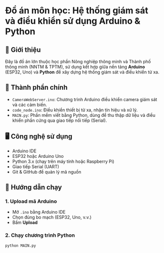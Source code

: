 # Đồ án môn học: Hệ thống giám sát và điều khiển sử dụng Arduino & Python

## 📌 Giới thiệu

Đây là đồ án lớn thuộc học phần Nông nghiệp thông minh và Thành phố thông minh (NNTM & TPTM), sử dụng kết hợp giữa nền tảng **Arduino** (ESP32, Uno) và **Python** để xây dựng hệ thống giám sát và điều khiển từ xa.

## 🔧 Thành phần chính

- `CameraWebServer.ino`: Chương trình Arduino điều khiển camera giám sát và các cảm biến.
- `code_node.ino`: Điều khiển thiết bị từ xa, nhận tín hiệu và xử lý.
- `MAIN.py`: Phần mềm viết bằng Python, dùng để thu thập dữ liệu và điều khiển phần cứng qua giao tiếp nối tiếp (Serial).

## 🖥️ Công nghệ sử dụng

- Arduino IDE
- ESP32 hoặc Arduino Uno
- Python 3.x (chạy trên máy tính hoặc Raspberry Pi)
- Giao tiếp Serial (UART)
- Git & GitHub để quản lý mã nguồn

## 🚀 Hướng dẫn chạy

### 1. Upload mã Arduino
- Mở `.ino` bằng Arduino IDE
- Chọn đúng bo mạch (ESP32, Uno, v.v.)
- Bấm **Upload**

### 2. Chạy chương trình Python
```bash
python MAIN.py

